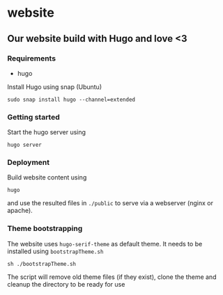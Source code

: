 # website
## Our website build with Hugo and love &lt;3 


### Requirements

- hugo 

Install Hugo using snap (Ubuntu)
```
sudo snap install hugo --channel=extended
```

### Getting started

Start the hugo server using 
```
hugo server
```


### Deployment

Build website content using 
```
hugo
```

and use the resulted files in `./public` to serve via a webserver (nginx or apache).


### Theme bootstrapping

The website uses `hugo-serif-theme` as default theme. It needs to be installed using `bootstrapTheme.sh`

```
sh ./bootstrapTheme.sh
```

The script will remove old theme files (if they exist), clone the theme and cleanup the directory to be ready for use